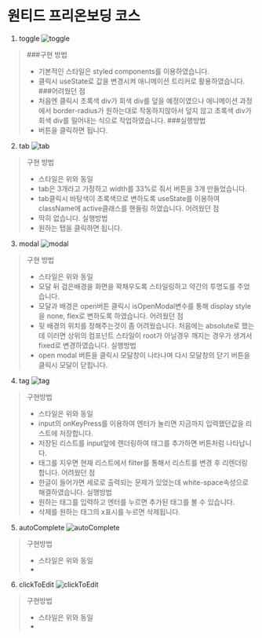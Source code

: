 # 원티드 프리온보딩 코스

1. toggle
![toggle](https://user-images.githubusercontent.com/22316798/152628094-92946e3c-13dd-49e1-99aa-9a93ee2edab3.gif)
 > ###구현 방법
 >  - 기본적인 스타일은 styled components를 이용하였습니다.
 >  - 클릭시 useState로 값을 변경시켜 애니메이션 트리커로 활용하였습니다.
 > ###어려웠던 점
 >  - 처음엔 클릭시 초록색 div가 회색 div를 덮을 예정이였으나 애니메이션 과정에서 border-radius가 원하는대로 작동하지않아서
 >    덮지 않고 초록색 div가 회색 div를 밀어내는 식으로 작업하였습니다.
 > ###실행방법
 >  - 버튼을 클릭하면 됩니다.

2. tab
![tab](https://user-images.githubusercontent.com/22316798/152628801-9de8d69c-375e-4ff6-8aaf-6ca120a9aa9e.gif)
 > 구현 방법
 >  - 스타일은 위와 동일
 >  - tab은 3개라고 가정하고 width를 33%로 줘서 버튼을 3개 만들었습니다.
 >  - tab클릭시 바탕색이 초록색으로 변하도록 useState를 이용하여 className에 active클래스를 핸들링 하였습니다.
 > 어려웠던 점
 >  - 딱히 없습니다.
 > 실행방법
 >  - 원하는 탭을 클릭하면 됩니다.

3. modal
![modal](https://user-images.githubusercontent.com/22316798/152628300-ad8a5595-d11f-4af0-94c2-2d27e1580232.gif)
 > 구현 방법
 >  - 스타일은 위와 동일
 >  - 모달 뒤 검은배경을 화면을 꽉채우도록 스타일링하고 약간의 투명도를 주었습니다.
 >  - 모달과 배경은 open버튼 클릭시 isOpenModal변수를 통해 display style을 none, flex로 변하도록 하였습니다.
 > 어려웠던 점
 >  - 뒷 배경의 위치를 정해주는것이 좀 어려웠습니다. 처음에는 absolute로 했는데 이러면 상위의 컴포넌트 스타일이 root가 아닐경우 깨지는 경우가 생겨서 fixed로 변경하였습니다.
 > 실행방법
 >  - open modal 버튼을 클릭시 모달창이 나타나며 다시 모달창의 닫기 버튼을 클릭시 모달이 닫힙니다.

4. tag
![tag](https://user-images.githubusercontent.com/22316798/152628302-61874be9-e48b-49cb-a47f-306df2682987.gif)
> 구현방법
>  - 스타일은 위와 동일
>  - input의 onKeyPress를 이용하여 엔터가 눌리면 지금까지 입력했던값을 리스트에 저장합니다.
>  - 저장된 리스트를 input앞에 렌더링하여 태그를 추가하면 버튼처럼 나타납니다.
>  - 태그를 지우면 현재 리스트에서 filter를 통해서 리스트를 변경 후 리렌더링 합니다.
> 어려웠던 점
>  - 한글이 들어가면 세로로 출력되는 문제가 있었는데 white-space속성으로 해결하였습니다.
> 실행방법
>  - 원하는 태그를 입력하고 엔터를 누르면 추가된 태그를 볼 수 있습니다.
>  - 삭제를 원하는 태그의 x표시를 누르면 삭제됩니다.

5. autoComplete
![autoComplete](https://user-images.githubusercontent.com/22316798/152628297-1645fdce-8f37-4a04-a1c3-b2ae98bb31d2.gif)
> 구현방법
>  - 스타일은 위와 동일
>  - 

6. clickToEdit
![clickToEdit](https://user-images.githubusercontent.com/22316798/152628299-e67c9f2b-dc0d-4c24-b312-b4f6c7be08a8.gif)
> 구현방법
>  - 스타일은 위와 동일
>  - 
